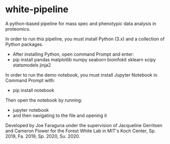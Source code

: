 # white-pipeline
 
A python-based pipeline for mass spec and phenotypic data analysis in proteomics.


In order to run this pipeline, you must install Python (3.x) and a collection of Python packages.
- After installing Python, open command Prompt and enter:
- pip install pandas matplotlib numpy seaborn bioinfokit sklearn scipy statsmodels jinja2


In order to run the demo notebook, you must install Jupyter Notebook in Command Prompt with:
- pip install notebook

Then open the notebook by running:
- jupyter notebook
- and then navigating to the file and opening it


Developed by Joe Faraguna under the supervision of Jacqueline Gerritsen and Cameron Flower for the Forest White Lab in MIT's Koch Center, Sp. 2019, Fa. 2019, Sp. 2020, Su. 2020.
